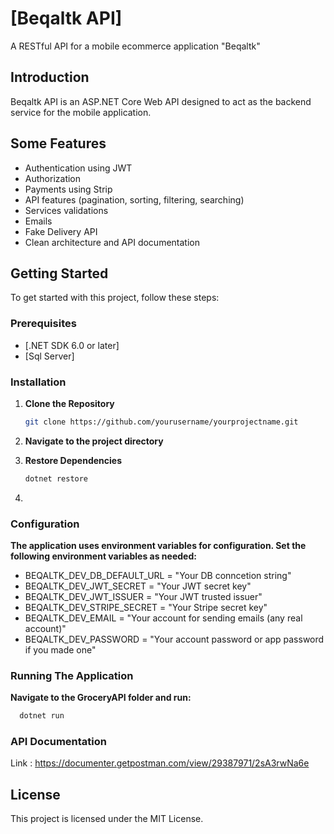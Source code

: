 # [Beqaltk API]

A RESTful API for a mobile ecommerce application "Beqaltk"

## Introduction

Beqaltk API is an ASP.NET Core Web API designed to act as the backend service for the mobile application.

## Some Features

- Authentication using JWT
- Authorization
- Payments using Strip
- API features (pagination, sorting, filtering, searching)
- Services validations
- Emails
- Fake Delivery API
- Clean architecture and API documentation

## Getting Started

To get started with this project, follow these steps:

### Prerequisites

- [.NET SDK 6.0 or later]
- [Sql Server]

### Installation

1. **Clone the Repository**

   ```bash
   git clone https://github.com/yourusername/yourprojectname.git
   ```
2. **Navigate to the project directory**

3. **Restore Dependencies**
 
	```bash
	dotnet restore
	```
1. 
 ### Configuration

 **The application uses environment variables for configuration. Set the following environment variables as needed:**

 - BEQALTK_DEV_DB_DEFAULT_URL = "Your DB conncetion string"
 - BEQALTK_DEV_JWT_SECRET = "Your JWT secret key"
 - BEQALTK_DEV_JWT_ISSUER = "Your JWT trusted issuer"
 - BEQALTK_DEV_STRIPE_SECRET = "Your Stripe secret key"
 - BEQALTK_DEV_EMAIL = "Your account for sending emails (any real account)"
 - BEQALTK_DEV_PASSWORD = "Your account password or app password if you made one"

 ### Running The Application

 **Navigate to the GroceryAPI folder and run:**
  ```bash
	dotnet run
  ```

  ### API Documentation

  Link : https://documenter.getpostman.com/view/29387971/2sA3rwNa6e

  ## License

  This project is licensed under the MIT License.
  